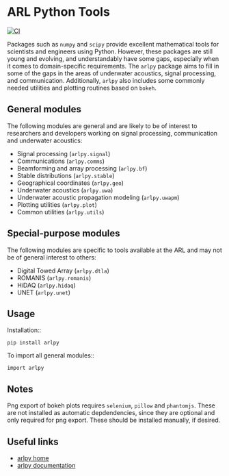 # ARL Python Tools

[![CI](https://github.com/org-arl/arlpy/workflows/CI/badge.svg)](https://github.com/org-arl/arlpy/actions)

Packages such as `numpy` and `scipy` provide excellent mathematical tools for
scientists and engineers using Python. However, these packages are still young
and evolving, and understandably have some gaps, especially when it comes to
domain-specific requirements. The `arlpy` package aims to fill in some of the
gaps in the areas of underwater acoustics, signal processing, and communication.
Additionally, `arlpy` also includes some commonly needed utilities and plotting
routines based on `bokeh`.

## General modules

The following modules are general and are likely to be of interest to researchers
and developers working on signal processing, communication and underwater acoustics:

* Signal processing (`arlpy.signal`)
* Communications (`arlpy.comms`)
* Beamforming and array processing (`arlpy.bf`)
* Stable distributions (`arlpy.stable`)
* Geographical coordinates (`arlpy.geo`)
* Underwater acoustics (`arlpy.uwa`)
* Underwater acoustic propagation modeling (`arlpy.uwapm`)
* Plotting utilities (`arlpy.plot`)
* Common utilities (`arlpy.utils`)

## Special-purpose modules

The following modules are specific to tools available at the ARL and may not be of
general interest to others:

* Digital Towed Array (`arlpy.dtla`)
* ROMANIS (`arlpy.romanis`)
* HiDAQ (`arlpy.hidaq`)
* UNET (`arlpy.unet`)

## Usage

Installation::
```
pip install arlpy
```

To import all general modules::
```
import arlpy
```

## Notes

Png export of bokeh plots requires `selenium`, `pillow` and `phantomjs`. These are not
installed as automatic depdendencies, since they are optional and only required
for png export. These should be installed manually, if desired.

## Useful links

* [arlpy home](https://github.com/org-arl/arlpy)
* [arlpy documentation](http://arlpy.readthedocs.io)
